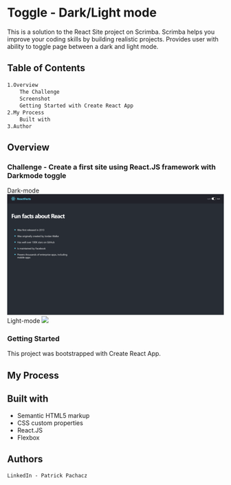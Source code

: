 
# Toggle - Dark/Light mode

This is a solution to the React Site project on Scrimba. Scrimba helps you improve your coding skills by building realistic projects. Provides user with ability to toggle page between a dark and light mode.

## Table of Contents

    1.Overview
        The Challenge
        Screenshot
        Getting Started with Create React App
    2.My Process
        Built with
    3.Author
    
## Overview
<h3>Challenge - Create a first site using React.JS framework with Darkmode toggle</h3>


Dark-mode
<img src="screenshot.png" />
Light-mode
<img src="screenshot1.png /">

<h3>Getting Started</h3>

This project was bootstrapped with Create React App.
## My Process

<h2>Built with</h2>

*  Semantic HTML5 markup
*  CSS custom properties
*  React.JS
*  Flexbox

## Authors

    LinkedIn - Patrick Pachacz

